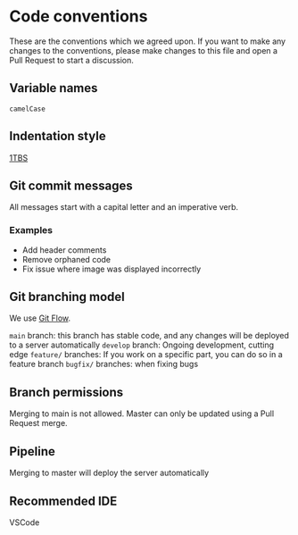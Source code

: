# Code conventions

These are the conventions which we agreed upon. If you want to make any changes to the conventions, 
please make changes to this file and open a Pull Request to start a discussion.

## Variable names

`camelCase`

## Indentation style

[1TBS](https://en.m.wikipedia.org/wiki/Indentation_style#Variant:_1TBS_(OTBS))

## Git commit messages

All messages start with a capital letter and an imperative verb. 

### Examples

* Add header comments
* Remove orphaned code
* Fix issue where image was displayed incorrectly

## Git branching model

We use [Git Flow](https://datasift.github.io/gitflow/IntroducingGitFlow.html).


`main` branch: this branch has stable code, and any changes will be deployed to a server automatically
`develop` branch: Ongoing development, cutting edge
`feature/` branches: If you work on a specific part, you can do so in a feature branch
`bugfix/` branches: when fixing bugs

## Branch permissions
Merging to main is not allowed. Master can only be updated using a Pull Request merge.

## Pipeline
Merging to master will deploy the server automatically

## Recommended IDE
VSCode 
